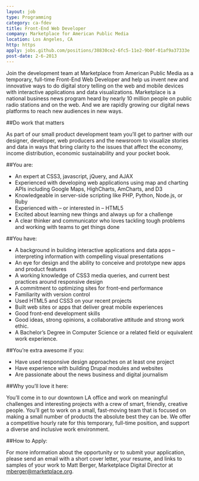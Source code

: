 ```yaml
---
layout: job
type: Programming
category: ca-fdev
title: Front-End Web Developer
company: Marketplace for American Public Media
location: Los Angeles, CA
http: https
apply: jobs.github.com/positions/38830ce2-6fc5-11e2-9b0f-01af9a37333e
post-date: 2-6-2013
---
```


Join the development team at Marketplace from American Public Media as a temporary, full-time Front-End Web Developer and help us invent new and innovative ways to do digital story telling on the web and mobile devices with interactive applications and data visualizations. Marketplace is a national business news program heard by nearly 10 million people on public radio stations and on the web. And we are rapidly growing our digital news platforms to reach new audiences in new ways.

##Do work that matters

As part of our small product development team you’ll get to partner with our designer, developer, web producers and the newsroom to visualize stories and data in ways that bring clarity to the issues that affect the economy, income distribution, economic sustainability and your pocket book.

##You are:

* An expert at CSS3, javascript, jQuery, and AJAX
* Experienced with developing web applications using map and charting APIs including Google Maps, HighCharts, AmCharts, and D3
* Knowledgeable in server-side scripting like PHP, Python, Node.js, or Ruby
* Experienced with – or interested in – HTML5
* Excited about learning new things and always up for a challenge
* A clear thinker and communicator who loves tackling tough problems and working with teams to get things done

##You have:

* A background in building interactive applications and data apps – interpreting information with compelling visual presentations
* An eye for design and the ability to conceive and prototype new apps and product features
* A working knowledge of CSS3 media queries, and current best practices around responsive design
* A commitment to optimizing sites for front-end performance
* Familiarity with version control
* Used HTML5 and CSS3 on your recent projects
* Built web sites or apps that deliver great mobile experiences
* Good front-end development skills
* Good ideas, strong opinions, a collaborative attitude and strong work ethic.
* A Bachelor’s Degree in Computer Science or a related field or equivalent work experience.

##You’re extra awesome if you:

* Have used responsive design approaches on at least one project
* Have experience with building Drupal modules and websites
* Are passionate about the news business and digital journalism

##Why you’ll love it here:

You’ll come in to our downtown LA office and work on meaningful challenges and interesting projects with a crew of smart, friendly, creative people. You’ll get to work on a small, fast-moving team that is focused on making a small number of products the absolute best they can be. We offer a competitive hourly rate for this temporary, full-time position, and support a diverse and inclusive work environment.

##How to Apply:

For more information about the opportunity or to submit your application, please send an email with a short cover letter, your resume, and links to samples of your work to Matt Berger, Marketplace Digital Director at mberger@marketplace.org.